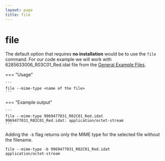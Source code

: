 ```yaml
---
layout: page
title: file
---
```

<script src="../../javascripts/asciinema-player.js"></script>

file
======

The default option that requires **no installation** would be to use the `file` command.
For our code example we will work with 6285633006_R03C01_Red.idat file from the
[General Example Files](./Example_data_files.md).

<asciinema-player src="./mime_supplementary_files/file_screencast.cast" speed="2" theme="asciinema" font-size="medium" ></asciinema-player>

=== "Usage"

    ```
    file --mime-type <name of the file>
    ```

=== "Example output"

    ```
    file --mime-type 9969477031_R02C01_Red.idat
    9969477031_R02C01_Red.idat: application/octet-stream
    ```

Adding the `-b` flag returns only the MIME type for the selected file without the filename.

```
file --mime-type -b 9969477031_R02C01_Red.idat
application/octet-stream
```
